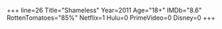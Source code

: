 +++
line=26
Title="Shameless"
Year=2011
Age="18+"
IMDb="8.6"
RottenTomatoes="85%"
Netflix=1
Hulu=0
PrimeVideo=0
Disney=0
+++

